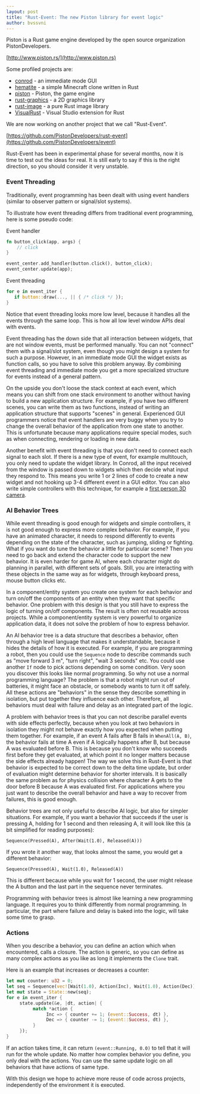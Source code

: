 ```yaml
---
layout: post
title: "Rust-Event: The new Piston library for event logic"
author: bvssvni
---
```


Piston is a Rust game engine developed by the open source organization PistonDevelopers.

[http://www.piston.rs/](http://www.piston.rs)

Some profiled projects are:

* [conrod](https://github.com/pistondevelopers/conrod) - an immediate mode GUI
* [hematite](https://github.com/pistondevelopers/hematite) - a simple Minecraft clone written in Rust
* [piston](https://github.com/pistondevelopers/piston) - Piston, the game engine
* [rust-graphics](https://github.com/pistondevelopers/graphics) - a 2D graphics library
* [rust-image](https://github.com/pistondevelopers/image) - a pure Rust image library
* [VisualRust](https://github.com/pistondevelopers/visualrust) - Visual Studio extension for Rust

We are now working on another project that we call "Rust-Event".

[https://github.com/PistonDevelopers/rust-event](https://github.com/PistonDevelopers/event)

Rust-Event has been in experimental phase for several months, now it is time to test out the ideas for real.
It is still early to say if this is the right direction, so you should consider it very unstable.

### Event Threading

Traditionally, event programming has been dealt with using event handlers (similar to observer pattern or signal/slot systems).

To illustrate how event threading differs from traditional event programming, here is some pseudo code:

Event handler

```Rust
fn button_click(app, args) {
    // click
}

event_center.add_handler(button.click(), button_click);
event_center.update(app);
```

Event threading

```Rust
for e in event_iter {
   if button::draw(..., || { /* click */ });
}
```

Notice that event threading looks more low level, because it handles all the events through the same loop. This is how all low level window APIs deal with events.

Event threading has the down side that all interaction between widgets, that are not window events, must be performed manually.
You can not "connect" them with a signal/slot system, even though you might design a system for such a purpose.
However, in an immediate mode GUI the widget exists as function calls, so you have to solve this problem anyway.
By combining event threading and immediate mode you get a more specialized structure for events instead of a general pattern.

On the upside you don't loose the stack context at each event, which means you can shift from one stack environment to another without having to build a new application structure.
For example, if you have two different scenes, you can write them as two functions, instead of writing an application structure that supports "scenes" in general.
Experienced GUI programmers notice that event handlers are very buggy when you try to change the overall behavior of the application from one state to another.
This is unfortunate because many applications require special modes, such as when connecting, rendering or loading in new data.

Another benefit with event threading is that you don't need to connect each signal to each slot.
If there is a new type of event, for example multitouch, you only need to update the widget library.
In Conrod, all the input received from the window is passed down to widgets which then decide what input they respond to.
This means you write 1 or 2 lines of code to create a new widget and not hooking up 3-4 different event in a GUI editor.
You can also write simple controllers with this technique, for example a [first person 3D camera](https://github.com/pistondevelopers/cam).

### AI Behavior Trees

While event threading is good enough for widgets and simple controllers, it is not good enough to express more complex behavior.
For example, if you have an animated character, it needs to respond differently to events depending on the state of the character, such as jumping, sliding or fighting.
What if you want do tune the behavior a little for particular scene? Then you need to go back and extend the character code to support the new behavior.
It is even harder for game AI, where each character might do planning in parallel, with different sets of goals.
Still, you are interacting with these objects in the same way as for widgets, through keyboard press, mouse button clicks etc.

In a component/entity system you create one system for each behavior and turn on/off the components of an entity when they want that specific behavior.
One problem with this design is that you still have to express the logic of turning on/off components.
The result is often not reusable across projects.
While a component/entity system is very powerful to organize application data, it does not solve the problem of how to express behavior.

An AI behavior tree is a data structure that describes a behavior, often through a high level language that makes it understandable, because it hides the details of how it is executed.
For example, if you are programming a robot, then you could use the `Sequence` node to describe commands such as "move forward 3 m", "turn right", "wait 3 seconds" etc.
You could use another `If` node to pick actions depending on some condition.
Very soon you discover this looks like normal programming.
So why not use a normal programming language? The problem is that a robot might run out of batteries, it might face an obstacle, or somebody wants to turn it off safely.
All these actions are "behaviors" in the sense they describe something in isolation, but put together they influence each other.
Therefore, all behaviors must deal with failure and delay as an integrated part of the logic.

A problem with behavior trees is that you can not describe parallel events with side effects perfectly, because when you look at two behaviors in isolation they might not behave exactly how you expected when putting them together.
For example, if an event A fails after B fails in `WhenAll(A, B)`, the behavior fails at time A even if A logically happens after B, but because A was evaluated before B.
This is because you don't know who succeeds first before they get evaluated, at which point it no longer matters because the side effects already happen!
The way we solve this in Rust-Event is that behavior is expected to be correct down to the delta time update, but order of evaluation might determine behavior for shorter intervals.
It is basically the same problem as for physics collision where character A gets to the door before B because A was evaluated first.
For applications where you just want to describe the overall behavior and have a way to recover from failures, this is good enough.

Behavior trees are not only useful to describe AI logic, but also for simpler situations.
For example, if you want a behavior that succeeds if the user is pressing A, holding for 1 second and then releasing A, it will look like this (a bit simplified for reading purposes):

`Sequence(Pressed(A), After(Wait(1.0), Released(A)))`

If you wrote it another way, that looks almost the same, you would get a different behavior:

`Sequence(Pressed(A), Wait(1.0), Released(A))`

This is different because while you wait for 1 second, the user might release the A button and the last part in the sequence never terminates.

Programming with behavior trees is almost like learning a new programming language.
It requires you to think differently from normal programming.
In particular, the part where failure and delay is baked into the logic, will take some time to grasp.

### Actions

When you describe a behavior, you can define an action which when encountered, calls a closure.
The action is generic, so you can define as many complex actions as you like as long it implements the `Clone` trait.

Here is an example that increases or decreases a counter:

```Rust
let mut counter: u32 = 0;
let seq = Sequence(vec![Wait(1.0), Action(Inc), Wait(1.0), Action(Dec)]);
let mut state = State::new(seq);
for e in event_iter {
     state.update(&e, |dt, action| {
          match *action {
               Inc => { counter += 1; (event::Success, dt) },
               Dec => { counter -= 1; (event::Success, dt) },
          }
     });
}
```

If an action takes time, it can return `(event::Running, 0.0)` to tell that it will run for the whole update.
No matter how complex behavior you define, you only deal with the actions.
You can use the same update logic on all behaviors that have actions of same type.

With this design we hope to achieve more reuse of code across projects, independently of the environment it is executed.

